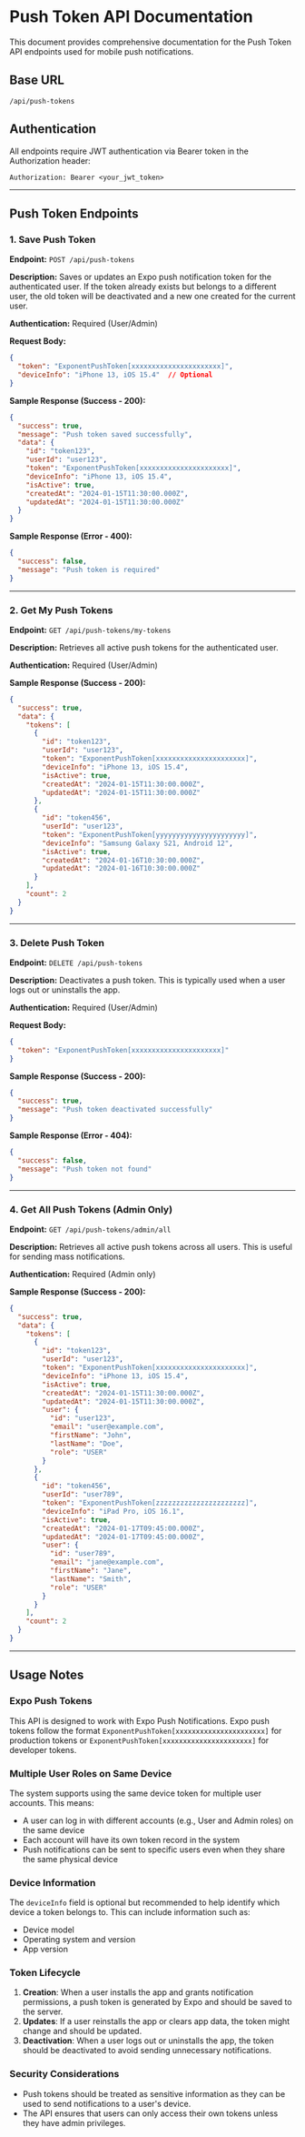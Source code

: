 # Push Token API Documentation

This document provides comprehensive documentation for the Push Token API endpoints used for mobile push notifications.

## Base URL
```
/api/push-tokens
```

## Authentication
All endpoints require JWT authentication via Bearer token in the Authorization header:
```
Authorization: Bearer <your_jwt_token>
```

---

## Push Token Endpoints

### 1. Save Push Token

**Endpoint:** `POST /api/push-tokens`

**Description:** Saves or updates an Expo push notification token for the authenticated user. If the token already exists but belongs to a different user, the old token will be deactivated and a new one created for the current user.

**Authentication:** Required (User/Admin)

**Request Body:**
```json
{
  "token": "ExponentPushToken[xxxxxxxxxxxxxxxxxxxxxx]",
  "deviceInfo": "iPhone 13, iOS 15.4"  // Optional
}
```

**Sample Response (Success - 200):**
```json
{
  "success": true,
  "message": "Push token saved successfully",
  "data": {
    "id": "token123",
    "userId": "user123",
    "token": "ExponentPushToken[xxxxxxxxxxxxxxxxxxxxxx]",
    "deviceInfo": "iPhone 13, iOS 15.4",
    "isActive": true,
    "createdAt": "2024-01-15T11:30:00.000Z",
    "updatedAt": "2024-01-15T11:30:00.000Z"
  }
}
```

**Sample Response (Error - 400):**
```json
{
  "success": false,
  "message": "Push token is required"
}
```

---

### 2. Get My Push Tokens

**Endpoint:** `GET /api/push-tokens/my-tokens`

**Description:** Retrieves all active push tokens for the authenticated user.

**Authentication:** Required (User/Admin)

**Sample Response (Success - 200):**
```json
{
  "success": true,
  "data": {
    "tokens": [
      {
        "id": "token123",
        "userId": "user123",
        "token": "ExponentPushToken[xxxxxxxxxxxxxxxxxxxxxx]",
        "deviceInfo": "iPhone 13, iOS 15.4",
        "isActive": true,
        "createdAt": "2024-01-15T11:30:00.000Z",
        "updatedAt": "2024-01-15T11:30:00.000Z"
      },
      {
        "id": "token456",
        "userId": "user123",
        "token": "ExponentPushToken[yyyyyyyyyyyyyyyyyyyyyy]",
        "deviceInfo": "Samsung Galaxy S21, Android 12",
        "isActive": true,
        "createdAt": "2024-01-16T10:30:00.000Z",
        "updatedAt": "2024-01-16T10:30:00.000Z"
      }
    ],
    "count": 2
  }
}
```

---

### 3. Delete Push Token

**Endpoint:** `DELETE /api/push-tokens`

**Description:** Deactivates a push token. This is typically used when a user logs out or uninstalls the app.

**Authentication:** Required (User/Admin)

**Request Body:**
```json
{
  "token": "ExponentPushToken[xxxxxxxxxxxxxxxxxxxxxx]"
}
```

**Sample Response (Success - 200):**
```json
{
  "success": true,
  "message": "Push token deactivated successfully"
}
```

**Sample Response (Error - 404):**
```json
{
  "success": false,
  "message": "Push token not found"
}
```

---

### 4. Get All Push Tokens (Admin Only)

**Endpoint:** `GET /api/push-tokens/admin/all`

**Description:** Retrieves all active push tokens across all users. This is useful for sending mass notifications.

**Authentication:** Required (Admin only)

**Sample Response (Success - 200):**
```json
{
  "success": true,
  "data": {
    "tokens": [
      {
        "id": "token123",
        "userId": "user123",
        "token": "ExponentPushToken[xxxxxxxxxxxxxxxxxxxxxx]",
        "deviceInfo": "iPhone 13, iOS 15.4",
        "isActive": true,
        "createdAt": "2024-01-15T11:30:00.000Z",
        "updatedAt": "2024-01-15T11:30:00.000Z",
        "user": {
          "id": "user123",
          "email": "user@example.com",
          "firstName": "John",
          "lastName": "Doe",
          "role": "USER"
        }
      },
      {
        "id": "token456",
        "userId": "user789",
        "token": "ExponentPushToken[zzzzzzzzzzzzzzzzzzzzzz]",
        "deviceInfo": "iPad Pro, iOS 16.1",
        "isActive": true,
        "createdAt": "2024-01-17T09:45:00.000Z",
        "updatedAt": "2024-01-17T09:45:00.000Z",
        "user": {
          "id": "user789",
          "email": "jane@example.com",
          "firstName": "Jane",
          "lastName": "Smith",
          "role": "USER"
        }
      }
    ],
    "count": 2
  }
}
```

---

## Usage Notes

### Expo Push Tokens

This API is designed to work with Expo Push Notifications. Expo push tokens follow the format `ExponentPushToken[xxxxxxxxxxxxxxxxxxxxxx]` for production tokens or `ExponentPushToken[xxxxxxxxxxxxxxxxxxxxxx]` for developer tokens.

### Multiple User Roles on Same Device

The system supports using the same device token for multiple user accounts. This means:
- A user can log in with different accounts (e.g., User and Admin roles) on the same device
- Each account will have its own token record in the system
- Push notifications can be sent to specific users even when they share the same physical device

### Device Information

The `deviceInfo` field is optional but recommended to help identify which device a token belongs to. This can include information such as:
- Device model
- Operating system and version
- App version

### Token Lifecycle

1. **Creation**: When a user installs the app and grants notification permissions, a push token is generated by Expo and should be saved to the server.
2. **Updates**: If a user reinstalls the app or clears app data, the token might change and should be updated.
3. **Deactivation**: When a user logs out or uninstalls the app, the token should be deactivated to avoid sending unnecessary notifications.

### Security Considerations

- Push tokens should be treated as sensitive information as they can be used to send notifications to a user's device.
- The API ensures that users can only access their own tokens unless they have admin privileges. 